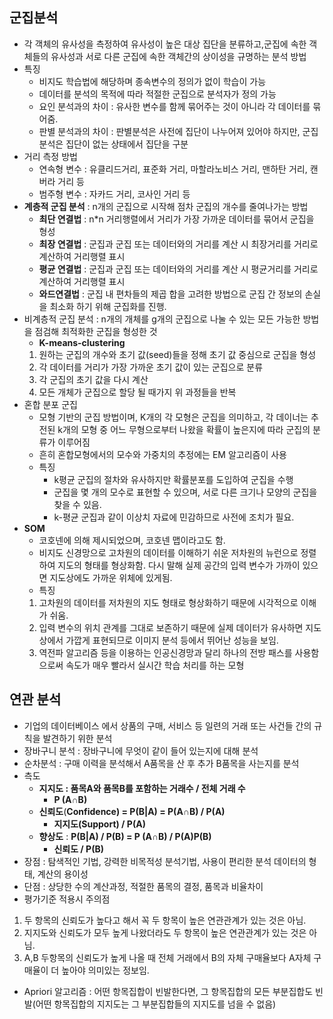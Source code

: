 ## 군집분석

- 각 객체의 유사성을 측정하여 유사성이 높은 대상 집단을 분류하고,군집에 속한 객체들의 유사성과 서로 다른 군집에 속한 객체간의 상이성을 규명하는 분석 방법
- 특징
    - 비지도 학습법에 해당하며 종속변수의 정의가 없이 학습이 가능
    - 데이터를 분석의 목적에 따라 적절한 군집으로 분석자가 정의 가능
    - 요인 분석과의 차이 : 유사한 변수를 함께 묶어주는 것이 아니라 각 데이터를 묶어줌.
    - 판별 분석과의 차이 : 판별분석은 사전에 집단이 나누어져 있어야 하지만, 군집분석은 집단이 없는 상태에서 집단을 구분
- 거리 측정 방법
    - 연속형 변수 : 유클리드거리, 표준화 거리, 마할라노비스  거리, 맨하탄 거리, 캔버라 거리 등
    - 범주형 변수 : 자카드 거리, 코사인 거리 등
- **계층적 군집 분석** : n개의 군집으로 시작해 점차 군집의 개수를 줄여나가는 방법
    - **최단 연결법** :  n*n 거리행렬에서 거리가 가장 가까운 데이터를 묶어서 군집을 형성
    - **최장 연결법** : 군집과 군집 또는 데이터와의 거리를 계산 시 최장거리를 거리로 계산하여 거리행렬 표시
    - **평균 연결법** : 군집과 군집 또는 데이터와의 거리를 계산 시 평균거리를 거리로 계산하여 거리행렬 표시
    - **와드연결법** : 군집 내 편차들의 제곱 합을 고려한 방법으로 군집 간 정보의 손실을 최소화 하기 위해 군집화를 진행.
- 비계층적 군집 분석 : n개의 개체를 g개의 군집으로 나눌 수 있는 모든 가능한 방법을 점검해 최적화한 군집을 형성한 것
    - **K-means-clustering**
    1. 원하는 군집의 개수와 초기 값(seed)들을 정해 초기 값 중심으로 군집을 형성
    2. 각 데이터를 거리가 가장 가까운 초기 값이 있는 군집으로 분류
    3. 각 군집의 초기 값을 다시 계산
    4. 모든 개체가 군집으로 할당 될 때가지 위 과정들을 반복
- 혼합 분포 군집
    - 모형 기반의 군집 방법이며, K개의 각 모형은 군집을 의미하고, 각 데이너는 추전된 k개의 모형 중 어느 무형으로부터 나왔을 확률이 높은지에 따라 군집의 분류가 이루어짐
    - 흔히 혼합모형에서의 모수와 가중치의 추정에는 EM 알고리즘이 사용
    - 특징
        - k평균 군집의 절차와 유사하지만 확률분포를 도입하여 군집을 수행
        - 군집을 몇 개의 모수로 표현할 수 있으며, 서로 다른 크기나 모양의 군집을 찾을 수 있음.
        - k-평균 군집과 같이 이상치 자료에 민감하므로 사전에 조치가 필요.
- **SOM**
    - 코호넨에 의해 제시되었으며, 코호넨 맵이라고도 함.
    - 비지도 신경망으로 고차원의 데이터를 이해하기 쉬운 저차원의 뉴런으로 정렬하여 지도의 형태를 형상화함. 다시 말해 실제 공간의 입력 변수가 가까이 있으면 지도상에도 가까운 위체에 있게됨.
    - 특징
    1. 고차원의 데이터를 저차원의 지도 형태로 형상화하기 때문에 시각적으로 이해가 쉬움.
    2. 입력 변수의 위치 관계를 그대로 보존하기 때문에 실제 데이터가 유사하면 지도상에서 가깝게 표현되므로 이미지 분석 등에서 뛰어난 성능을 보임.
    3. 역전파 알고리즘 등을 이용하는 인공신경망과 달리 하나의 전방 패스를 사용함으로써 속도가 매우 빨라서 실시간 학습 처리를 하는 모형

## 연관 분석

- 기업의 데이터베이스 에서 상품의 구매, 서비스 등 일련의 거래 또는 사건들 간의 규칙을 발견하기 위한 분석
- 장바구니 분석 : 장바구니에 무엇이 같이 들어 있는지에 대해 분석
- 순차분석 : 구매 이력을 분석해서 A품목을 산 후 추가 B품목을 사는지를 분석
- 측도
    - **지지도 : 품목A와 품목B를 포함하는 거래수 / 전체 거래 수**
        - **P (A∩B)**
    - **신뢰도**(**Confidence) = P(B|A) = P(A∩B) / P(A)**
        - **지지도(Support) / P(A)**
    - **향상도** :  **P(B|A) / P(B) = P (A∩B) / P(A)P(B)**
        - **신뢰도 / P(B)**
- 장점 : 탐색적인 기법, 강력한 비목적성 분석기법, 사용이 편리한 분석 데이터의 형태, 계산의 용이성
- 단점 : 상당한 수의 계산과정, 적절한 품목의 결정, 품목과 비율차이
- 평가기준 적용시 주의점
1. 두 항목의 신뢰도가 높다고 해서 꼭 두 항목이 높은 연관관계가 있는 것은 아님.
2. 지지도와 신뢰도가 모두 높게 나왔더라도 두 항목이 높은 연관관계가 있는 것은 아님.
3. A,B 두항목의 신뢰도가 높게 나올 때 전체 거래에서 B의 자체 구매율보다 A자체 구매율이 더 높아야 의미있는 정보임.
- Apriori 알고리즘 : 어떤 항목집합이 빈발한다면, 그 항목집합의 모든 부분집합도 빈발(어떤 항목집합의 지지도는 그 부분집합들의 지지도를 넘을 수 없음)
